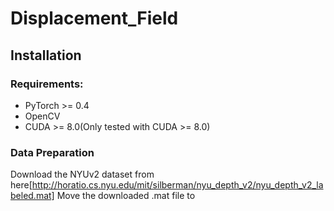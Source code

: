# Displacement_Field

## Installation

### Requirements:
- PyTorch >= 0.4
- OpenCV
- CUDA >= 8.0(Only tested with CUDA >= 8.0)

### Data Preparation
Download the NYUv2 dataset from here[http://horatio.cs.nyu.edu/mit/silberman/nyu_depth_v2/nyu_depth_v2_labeled.mat]
Move the downloaded .mat file to 
